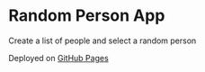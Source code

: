 # Random Person App
Create a list of people and select a random person

Deployed on [GitHub Pages](https://nicchappell.github.io/random-person/)
